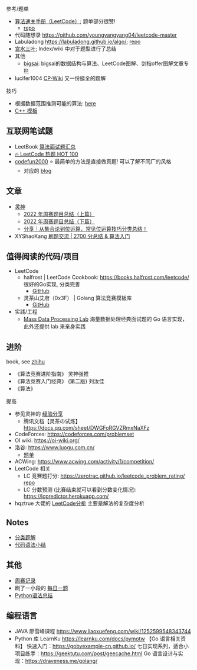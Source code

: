 
参考/题单

- [算法通关手册（LeetCode）](https://algo.itcharge.cn/); 题单部分很赞!
    - [repo](https://github.com/itcharge/LeetCode-Py)
- 代码随想录 <https://github.com/youngyangyang04/leetcode-master>
- Labuladong <https://labuladong.github.io/algo/>; [repo](https://github.com/labuladong/fucking-algorithm)
- [宫水三叶](https://github.com/SharingSource/LogicStack-LeetCode); Index/wiki 中对于题型进行了总结
- 其他
    - [bigsai](https://github.com/javasmall/bigsai-algorithm): bigsai的数据结构与算法、LeetCode图解、剑指offer图解文章专栏
- lucifer1004 [CP-Wiki](https://cp-wiki.vercel.app/) 又一份挺全的题解

技巧

- 根据数据范围推测可能的算法: [here](https://www.acwing.com/blog/content/32/)
- [C++ 模板](https://github.com/old-yan/CP-template)


## 互联网笔试题

- LeetBook [算法面试题汇总](https://leetcode.cn/leetbook/detail/top-interview-questions/)
- [🔥 LeetCode 热题 HOT 100](https://leetcode.cn/problem-list/2cktkvj/)
- [codefun2000](https://codefun2000.com/) ⭐️ 最简单的方法是直接做真题! 可以了解不同厂的风格
    - 对应的 [blog](https://blog.codefun2000.com/)

## 文章

- [灵神](https://leetcode.cn/u/endlesscheng/)
    - [2022 年周赛题目总结（上篇）](https://leetcode.cn/circle/discuss/G0n5iY/) 
    - [2022 年周赛题目总结（下篇）](https://leetcode.cn/circle/discuss/WR1MJP/)
    - [分享｜从集合论到位运算，常见位运算技巧分类总结！](https://leetcode.cn/circle/discuss/CaOJ45/)
- XYShaoKang [刷题交流 | 2700 分总结 & 算法入门](https://leetcode.cn/circle/discuss/gmXruw/)

## 值得阅读的代码/项目

- LeetCode
    - halfrost | LeetCode Cookbook: <https://books.halfrost.com/leetcode/> 很好的Go实现, 分类完善
        - [GitHub](https://github.com/halfrost/LeetCode-Go)
    - 灵茶山艾府（0x3F） | Golang 算法竞赛模板库
        - [GitHub](https://github.com/EndlessCheng/codeforces-go)
- 实践/工程
    - [Mass Data Processing Lab](https://github.com/ncghost1/MassDataProcessingLab) 海量数据处理经典面试题的 Go 语言实现，此外还提供 lab 来亲身实践

## 进阶

book, see [zhihu](https://www.zhihu.com/question/22299710)

- 《算法竞赛进阶指南》 灵神强推
- 《算法竞赛入门经典》 (第二版) 刘汝佳
- 《算法》

提高

- 参见灵神的 [经验分享](https://www.bilibili.com/video/BV1RY4y157nW)
    - 腾讯文档【灵茶の试炼】 <https://docs.qq.com/sheet/DWGFoRGVZRmxNaXFz>
- CodeForces: <https://codeforces.com/problemset>
- OI wiki: <https://oi-wiki.org/>
- 洛谷: <https://www.luogu.com.cn/>
    - [题单](https://github.com/SFOI-Team/luogu-problem-list)
- ACWing: <https://www.acwing.com/activity/1/competition/>
- LeetCode 相关
    - LC 竞赛题打分: <https://zerotrac.github.io/leetcode_problem_rating/> [repo](https://github.com/zerotrac/leetcode_problem_rating/tree/gh-pages)
    - LC 分数预测 (比赛结束就可以看到分数变化情况): <https://lcpredictor.herokuapp.com/>
- hqztrue 大佬的 [LeetCode分析](https://github.com/hqztrue/LeetCodeSolutions) 主要是解法的复杂度分析

## Notes

- [分类题解](notes/01-分类总结/分类.md)
- [代码语法小结](notes/language-parctise.md)

## 其他

- [周赛记录](notes/Leetcode-contests.md)
- 刷了一小段的 [每日一题](notes/Leetcode-daily.md)
- [Python语法总结](notes/Python-base.md)



## 编程语言

- JAVA 廖雪峰课程 <https://www.liaoxuefeng.com/wiki/1252599548343744>
- Python 库 LearnKu <https://learnku.com/docs/pymotw>
【Go 语言相关资料】
快速入门：<https://gobyexample-cn.github.io/>
七日实现系列，适合小项目练手：<https://geektutu.com/post/geecache.html>
Go 语言设计与实现：<https://draveness.me/golang/>
